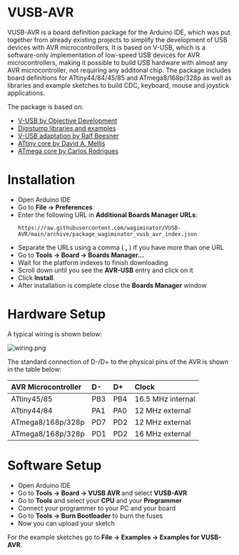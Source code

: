 # VUSB-AVR
VUSB-AVR is a board definition package for the Arduino IDE, which was put together from already existing projects to simplify the development of USB devices with AVR microcontrollers. It is based on V-USB, which is a software-only implementation of low-speed USB devices for AVR microcontrollers, making it possible to build USB hardware with almost any AVR microcontroller, not requiring any additonal chip. The package includes board definitions for ATtiny44/84/45/85 and ATmega8/168p/328p as well as libraries and example sketches to build CDC, keyboard, mouse and joystick applications.

The package is based on:
- [V-USB by Objective Development](https://www.obdev.at/products/vusb/index.html)
- [Digistump libraries and examples](https://github.com/digistump/DigistumpArduino/tree/master/digistump-avr)
- [V-USB adaptation by Ralf Beesner](https://www.elektronik-labor.de/Arduino/VUSBduino.htm)
- [ATtiny core by David A. Mellis](https://github.com/damellis/attiny)
- [ATmega core by Carlos Rodrigues](https://github.com/carlosefr/atmega)

# Installation
- Open Arduino IDE
- Go to **File -> Preferences**
- Enter the following URL in **Additional Boards Manager URLs**:
    ```
    https://raw.githubusercontent.com/wagiminator/VUSB-AVR/main/archive/package_wagiminator_vusb_avr_index.json
    ```
- Separate the URLs using a comma ( **,** ) if you have more than one URL
- Go to **Tools -> Board -> Boards Manager...**
- Wait for the platform indexes to finish downloading
- Scroll down until you see the **AVR-USB** entry and click on it
- Click **Install**.
- After installation is complete close the **Boards Manager** window

# Hardware Setup
A typical wiring is shown below:

![wiring.png](https://github.com/wagiminator/VUSB-AVR/blob/main/vusb_wiring.png)

The standard connection of D-/D+ to the physical pins of the AVR is shown in the table below:

|AVR Microcontroller|D-|D+|Clock|
|:-|:-|:-|:-|
|ATtiny45/85|PB3|PB4|16.5 MHz internal|
|ATtiny44/84|PA1|PA0|12 MHz external|
|ATmega8/168p/328p|PD7|PD2|12 MHz external|
|ATmega8/168p/328p|PD1|PD2|16 MHz external|

# Software Setup
- Open Arduino IDE
- Go to **Tools -> Board -> VUSB AVR** and select **VUSB-AVR**
- Go to **Tools** and select your **CPU** and your **Programmer**
- Connect your programmer to your PC and your board
- Go to **Tools -> Burn Bootloader** to burn the fuses
- Now you can upload your sketch

For the example sketches go to **File -> Examples -> Examples for VUSB-AVR**.

